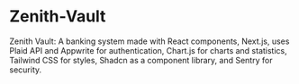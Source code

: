 # Zenith-Vault
Zenith Vault: A banking system made with React components, Next.js, uses Plaid API and Appwrite for authentication, Chart.js for charts and statistics, Tailwind CSS for styles, Shadcn as a component library, and Sentry for security.
